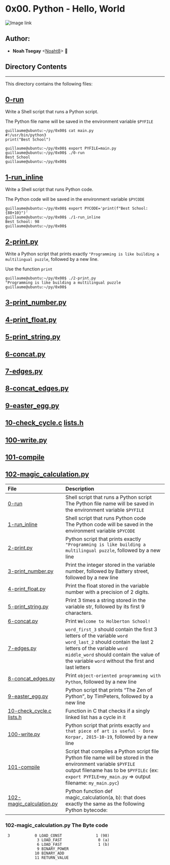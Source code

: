 # 0x00. Python - Hello, World

![Image link](https://s3.amazonaws.com/intranet-projects-files/holbertonschool-higher-level_programming+/231/48a9fdbd67c84a328a9df9ec8d93b9ac2458ac37721d7d53e51a27fb2bdc5263.jpg)

## Author:
* **Noah Tsegay** <[Noaht8](https://github.com/Noaht8)>  &#128511;

## Directory Contents
___

This directory contains the following files:

## [0-run](0-run)
Write a Shell script that runs a Python script.

The Python file name will be saved in the environment variable `$PYFILE`
```
guillaume@ubuntu:~/py/0x00$ cat main.py 
#!/usr/bin/python3
print("Best School")

guillaume@ubuntu:~/py/0x00$ export PYFILE=main.py
guillaume@ubuntu:~/py/0x00$ ./0-run
Best School
guillaume@ubuntu:~/py/0x00$
```
## [1-run_inline](1-run_inline)
Write a Shell script that runs Python code.

The Python code will be saved in the environment variable `$PYCODE`
```
guillaume@ubuntu:~/py/0x00$ export PYCODE='print(f"Best School: {88+10}")'
guillaume@ubuntu:~/py/0x00$ ./1-run_inline 
Best School: 98
guillaume@ubuntu:~/py/0x00$
```
## [2-print.py](2-print.py)
Write a Python script that prints exactly `"Programming is like building a multilingual puzzle`, followed by a new line.

Use the function `print`
```
guillaume@ubuntu:~/py/0x00$ ./2-print.py 
"Programming is like building a multilingual puzzle
guillaume@ubuntu:~/py/0x00$
```
## [3-print_number.py](3-print_number.py)
## [4-print_float.py](4-print_float.py)
## [5-print_string.py](5-print_string.py)
## [6-concat.py](6-concat.py)
## [7-edges.py](7-edges.py)
## [8-concat_edges.py](8-concat_edges.py)
## [9-easter_egg.py](9-easter_egg.py)
## [10-check_cycle.c](10-check_cycle.c) [lists.h](lists.h)
## [100-write.py](100-write.py)
## [101-compile](101-compile)
## [102-magic_calculation.py](102-magic_calculation.py)


|File| Description|
|:-------|:-------|
|[0-run](0-run)| Shell script that runs a Python script<br>The Python file name will be saved in the environment variable ```$PYFILE```|
|[1-run_inline](1-run_inline)| Shell script that runs Python code<br>The Python code will be saved in the environment variable ```$PYCODE```|
|[2-print.py](2-print.py)| Python script that prints exactly ```"Programming is like building a multilingual puzzle```, followed by a new line|
|[3-print_number.py](3-print_number.py)|Print the integer stored in the variable number, followed by Battery street, followed by a new line|
|[4-print_float.py](4-print_float.py)|Print the float stored in the variable number with a precision of 2 digits.|
|[5-print_string.py](5-print_string.py)|Print 3 times a string stored in the variable str, followed by its first 9 characters.|
|[6-concat.py](6-concat.py)|Print ```Welcome to Holberton School!```|
|[7-edges.py](7-edges.py)|```word_first_3``` should contain the first 3 letters of the variable ```word```<br>```word_last_2``` should contain the last 2 letters of the variable ```word```<br>```middle_word``` should contain the value of the variable ```word``` without the first and last letters|
|[8-concat_edges.py](8-concat_edges.py)|Print ```object-oriented programming with Python```, followed by a new line|
|[9-easter_egg.py](9-easter_egg.py)|Python script that prints “The Zen of Python”, by TimPeters, followed by a new line|
|[10-check_cycle.c](10-check_cycle.c) [lists.h](lists.h)|Function in C that checks if a singly linked list has a cycle in it|
|[100-write.py](100-write.py)|Python script that prints exactly ```and that piece of art is useful - Dora Korpar, 2015-10-19```, followed by a new line|
|[101-compile](101-compile)|Script that compiles a Python script file<br>Python file name will be stored in the environment variable ```$PYFILE```<br>output filename has to be ```$PYFILEc``` (ex: ```export PYFILE=my_main.py``` => output filename: ```my_main.pyc```)|
|[102-magic_calculation.py](102-magic_calculation.py)|Python function def magic_calculation(a, b): that does exactly the same as the following Python bytecode:|

### 102-magic_calculation.py The Byte code
```
 3           0 LOAD_CONST               1 (98)
              3 LOAD_FAST                0 (a)
              6 LOAD_FAST                1 (b)
              9 BINARY_POWER
             10 BINARY_ADD
             11 RETURN_VALUE
```

